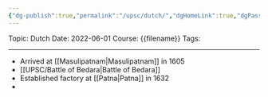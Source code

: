 ```yaml
---
{"dg-publish":true,"permalink":"/upsc/dutch/","dgHomeLink":true,"dgPassFrontmatter":false}
---
```


Topic: Dutch
Date: 2022-06-01
Course: {{filename}}
Tags: 

---



- Arrived at [[Masulipatnam|Masulipatnam]] in 1605
- [[UPSC/Battle of Bedara|Battle of Bedara]]
- Established factory at [[Patna|Patna]] in 1632
- 